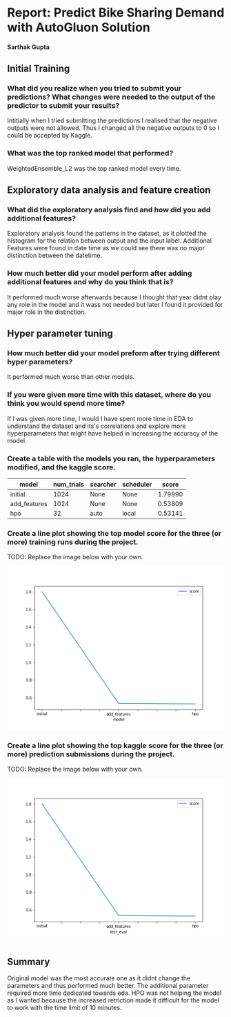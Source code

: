 # Report: Predict Bike Sharing Demand with AutoGluon Solution
#### Sarthak Gupta

## Initial Training
### What did you realize when you tried to submit your predictions? What changes were needed to the output of the predictor to submit your results?
Intitially when I tried submitting the predictions I realised that the negative outputs were not allowed. Thus I changed all the negative outputs to 0 so I could be accepted by Kaggle.

### What was the top ranked model that performed?
WeightedEnsemble_L2 was the top ranked model every time.

## Exploratory data analysis and feature creation
### What did the exploratory analysis find and how did you add additional features?
Exploratory analysis found the patterns in the dataset, as it plotted the histogram for the relation between output and the input label.
Additional Features were found in date time as we could see there was no major distinction between the datetime.

### How much better did your model perform after adding additional features and why do you think that is?
It performed much worse afterwards because I thought that year didnt play any role in the model and it wass not needed but later I found it provided for major role in the distinction.

## Hyper parameter tuning
### How much better did your model preform after trying different hyper parameters?
It performed much worse than other models. 

### If you were given more time with this dataset, where do you think you would spend more time?
If I was given more time, I would I have spent more time in EDA to understand the dataset and its's correlations and explore more hyperparameters that might have helped in increasing the accuracy of the model.

### Create a table with the models you ran, the hyperparameters modified, and the kaggle score.
|model|num_trials|searcher|scheduler|score|
|--|--|--|--|--|
|initial|1024|None|None|1.79990|
|add_features|1024|None|None|0.53809|
|hpo|32|auto|local|0.53141|

### Create a line plot showing the top model score for the three (or more) training runs during the project.

TODO: Replace the image below with your own.

![model_train_score.png](img/model_train_score.png)

### Create a line plot showing the top kaggle score for the three (or more) prediction submissions during the project.

TODO: Replace the image below with your own.

![model_test_score.png](img/model_test_score.png)

## Summary
Original model was the most accurate one as it didnt change the parameters and thus performed much better. 
The additional parameter required more time dedicated towards eda.
HPO was not helping the model as I wanted because the increased retriction made it difficult for the model to work with the time limit of 10 minutes.
 